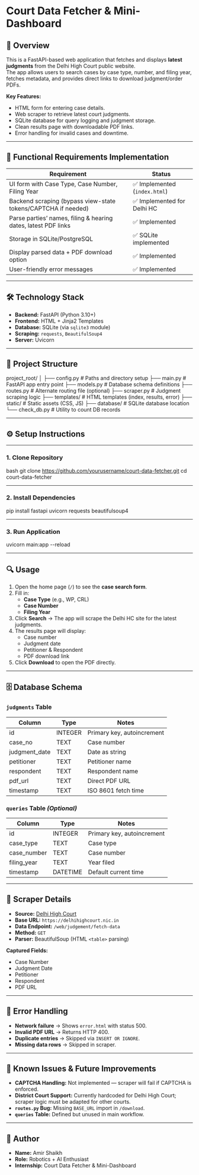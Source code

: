 # Court Data Fetcher & Mini-Dashboard

## 📌 Overview
This is a FastAPI-based web application that fetches and displays **latest judgments** from the Delhi High Court public website.  
The app allows users to search cases by case type, number, and filing year, fetches metadata, and provides direct links to download judgment/order PDFs.

**Key Features:**
- HTML form for entering case details.
- Web scraper to retrieve latest court judgments.
- SQLite database for query logging and judgment storage.
- Clean results page with downloadable PDF links.
- Error handling for invalid cases and downtime.

---

## 🎯 Functional Requirements Implementation

| Requirement | Status |
|-------------|--------|
| UI form with Case Type, Case Number, Filing Year | ✅ Implemented (`index.html`) |
| Backend scraping (bypass view-state tokens/CAPTCHA if needed) | ✅ Implemented for Delhi HC |
| Parse parties’ names, filing & hearing dates, latest PDF links | ✅ Implemented |
| Storage in SQLite/PostgreSQL | ✅ SQLite implemented |
| Display parsed data + PDF download option | ✅ Implemented |
| User-friendly error messages | ✅ Implemented |

---

## 🛠 Technology Stack
- **Backend:** FastAPI (Python 3.10+)
- **Frontend:** HTML + Jinja2 Templates
- **Database:** SQLite (via `sqlite3` module)
- **Scraping:** `requests`, `BeautifulSoup4`
- **Server:** Uvicorn

---

## 📂 Project Structure
project_root/
│
├── config.py # Paths and directory setup
├── main.py # FastAPI app entry point
├── models.py # Database schema definitions
├── routes.py # Alternate routing file (optional)
├── scraper.py # Judgment scraping logic
├── templates/ # HTML templates (index, results, error)
├── static/ # Static assets (CSS, JS)
├── database/ # SQLite database location
└── check_db.py # Utility to count DB records


---

## ⚙️ Setup Instructions

---

### 1. Clone Repository
bash
git clone https://github.com/yourusername/court-data-fetcher.git
cd court-data-fetcher

---

### 2. Install Dependencies

pip install fastapi uvicorn requests beautifulsoup4

---

### 3. Run Application

uvicorn main:app --reload

---

## 🔍 Usage

1. Open the home page (`/`) to see the **case search form**.
2. Fill in:
   - **Case Type** (e.g., WP, CRL)
   - **Case Number**
   - **Filing Year**
3. Click **Search** → The app will scrape the Delhi HC site for the latest judgments.
4. The results page will display:
   - Case number
   - Judgment date
   - Petitioner & Respondent
   - PDF download link
5. Click **Download** to open the PDF directly.

---

## 🗄 Database Schema

### `judgments` Table
| Column         | Type     | Notes |
|----------------|----------|-------|
| id             | INTEGER  | Primary key, autoincrement |
| case_no        | TEXT     | Case number |
| judgment_date  | TEXT     | Date as string |
| petitioner     | TEXT     | Petitioner name |
| respondent     | TEXT     | Respondent name |
| pdf_url        | TEXT     | Direct PDF URL |
| timestamp      | TEXT     | ISO 8601 fetch time |

### `queries` Table *(Optional)*
| Column         | Type     | Notes |
|----------------|----------|-------|
| id             | INTEGER  | Primary key, autoincrement |
| case_type      | TEXT     | Case type |
| case_number    | TEXT     | Case number |
| filing_year    | TEXT     | Year filed |
| timestamp      | DATETIME | Default current time |

---

## 📜 Scraper Details

- **Source:** [Delhi High Court](https://delhihighcourt.nic.in)
- **Base URL:** `https://delhihighcourt.nic.in`
- **Data Endpoint:** `/web/judgement/fetch-data`
- **Method:** `GET`
- **Parser:** BeautifulSoup (HTML `<table>` parsing)

**Captured Fields:**
- Case Number
- Judgment Date
- Petitioner
- Respondent
- PDF URL

---

## 🚦 Error Handling
- **Network failure** → Shows `error.html` with status 500.
- **Invalid PDF URL** → Returns HTTP 400.
- **Duplicate entries** → Skipped via `INSERT OR IGNORE`.
- **Missing data rows** → Skipped in scraper.

---

## 📌 Known Issues & Future Improvements
- **CAPTCHA Handling:** Not implemented — scraper will fail if CAPTCHA is enforced.
- **District Court Support:** Currently hardcoded for Delhi High Court; scraper logic must be adapted for other courts.
- **`routes.py` Bug:** Missing `BASE_URL` import in `/download`.
- **`queries` Table:** Defined but unused in main workflow.

---

## 👤 Author
- **Name:** Amir Shaikh 
- **Role:** Robotics + AI Enthusiast  
- **Internship:** Court Data Fetcher & Mini-Dashboard